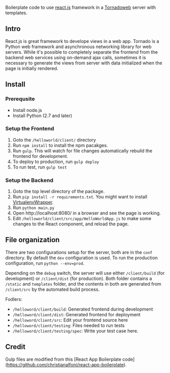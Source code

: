 Boilerplate code to use [react.js](https://facebook.github.io/react/) framework in a [Tornadoweb](http://www.tornadoweb.org/en/stable/) server with templates.

## Intro
React.js is great framework to develope views in a web app. Tornado is a Python web framework and asynchronous networking library for web servers. While it's possible to completely separate the frontend from the backend web services using on-demand ajax calls, sometimes it is necessary to generate the views from server with data initialized when the page is initially rendered. 

## Install

### Prerequsite
* Install node.js
* Install Python (2.7 and later)

### Setup the Frontend

1. Goto the `/helloworld/client/` directory
2. Run `npm install` to install the npm pacakges. 
3. Run `gulp`. This will watch for file changes automatically rebuild the frontend for development.
4. To deploy to production, run `gulp deploy`
5. To run test, run `gulp test`

### Setup the Backend

1. Goto the top level directory of the package.
2. Run `pip install -r requirements.txt`. You might want to install [VirtualenvWrapper](http://virtualenvwrapper.readthedocs.org/en/latest/command_ref.html).
3. Run `python main.py`
4. Open http://localhost:8080/ in a browser and see the page is working.
5. Edit `/helloworld/client/src/app/HelloWorldApp.js` to make some changes to the React component, and reload the page.

## File organization
There are two configurations setup for the server, both are in the `conf` directory. By default the `dev` configuration is used. To run the production configuration, run `python --env=prod`.

Depending on the `debug` switch, the server will use either `/client/build` (for development) or `/client/dist` (for production). Both folder contains a `/static` and `templates` folder, and the contents in both are generated from `/client/src` by the automated build process.

Fodlers:

* `/helloword/client/build`: Generated frontend during development
* `/helloword/client/dist`: Generated frontend for deployment
* `/helloword/client/src`: Edit your frontend source here
* `/helloword/client/testing`: Files needed to run tests
* `/helloword/client/testing/spec`: Write your test case here.

## Credit
Gulp files are modified from this [React App Boilerplate code] (https://github.com/christianalfoni/react-app-boilerplate).
